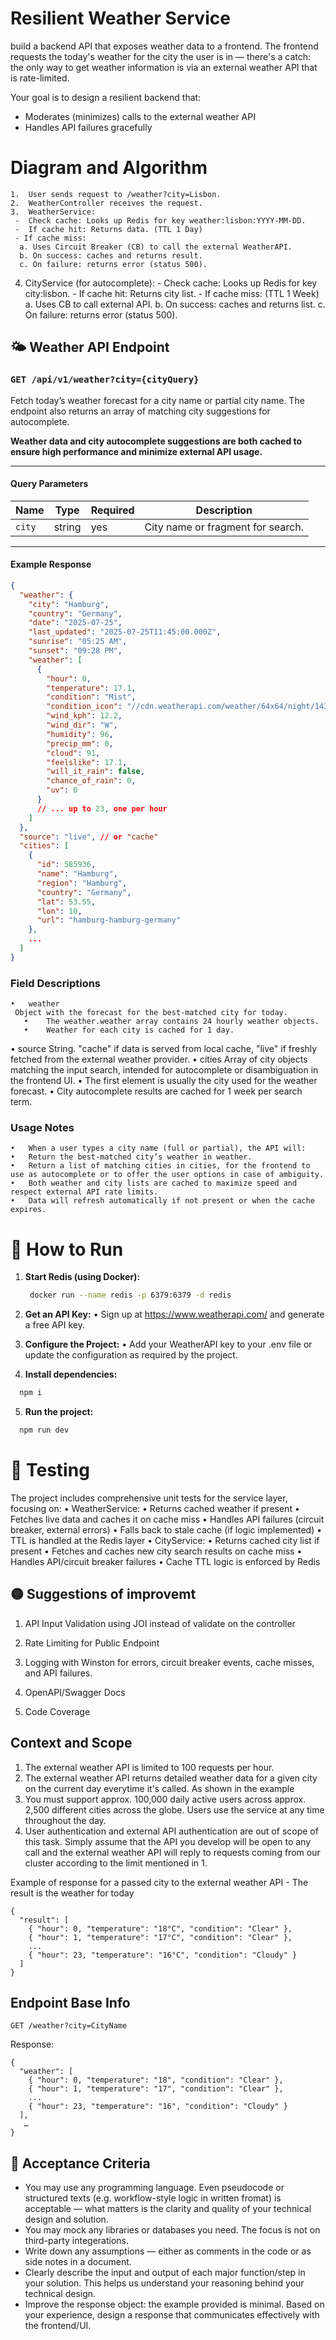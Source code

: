 

# Resilient Weather Service
build a backend API that exposes weather data to a frontend. The frontend requests the today's weather for the city the user is in — there's a catch: the only way to get weather information is via an external weather API that is rate-limited.

Your goal is to design a resilient backend that:
- Moderates (minimizes) calls to the external weather API
- Handles API failures gracefully



# Diagram and Algorithm
	1.	User sends request to /weather?city=Lisbon.
	2.	WeatherController receives the request.
	3.	WeatherService:
     -	Check cache: Looks up Redis for key weather:lisbon:YYYY-MM-DD.
     -	If cache hit: Returns data. (TTL 1 Day)
     - If cache miss:
      a. Uses Circuit Breaker (CB) to call the external WeatherAPI.
      b. On success: caches and returns result.
      c. On failure: returns error (status 500).
  4.	CityService (for autocomplete):
    -	Check cache: Looks up Redis for key city:lisbon.
    -	If cache hit: Returns city list.
    -	If cache miss: (TTL 1 Week)
        a. Uses CB to call external API.
        b. On success: caches and returns list.
        c. On failure: returns error (status 500).



## 🌤️ Weather API Endpoint

### `GET /api/v1/weather?city={cityQuery}`

Fetch today’s weather forecast for a city name or partial city name. The endpoint also returns an array of matching city suggestions for autocomplete.

**Weather data and city autocomplete suggestions are both cached to ensure high performance and minimize external API usage.**

---

#### **Query Parameters**
| Name      | Type   | Required | Description                           |
|-----------|--------|----------|---------------------------------------|
| `city`    | string | yes      | City name or fragment for search.     |

---

#### **Example Response**

```json
{
  "weather": {
    "city": "Hamburg",
    "country": "Germany",
    "date": "2025-07-25",
    "last_updated": "2025-07-25T11:45:00.000Z",
    "sunrise": "05:25 AM",
    "sunset": "09:28 PM",
    "weather": [
      {
        "hour": 0,
        "temperature": 17.1,
        "condition": "Mist",
        "condition_icon": "//cdn.weatherapi.com/weather/64x64/night/143.png",
        "wind_kph": 12.2,
        "wind_dir": "W",
        "humidity": 96,
        "precip_mm": 0,
        "cloud": 91,
        "feelslike": 17.1,
        "will_it_rain": false,
        "chance_of_rain": 0,
        "uv": 0
      }
      // ... up to 23, one per hour
    ]
  },
  "source": "live", // or "cache"
  "cities": [
    {
      "id": 585936,
      "name": "Hamburg",
      "region": "Hamburg",
      "country": "Germany",
      "lat": 53.55,
      "lon": 10,
      "url": "hamburg-hamburg-germany"
    },
    ...
  ]
}
```

### Field Descriptions
	•	weather
     Object with the forecast for the best-matched city for today.
       •	The weather.weather array contains 24 hourly weather objects.
       •	Weather for each city is cached for 1 day.
  •	source
     String. "cache" if data is served from local cache, "live" if freshly fetched from the external weather provider.
  •	cities
      Array of city objects matching the input search, intended for autocomplete or disambiguation in the frontend UI.
        •	The first element is usually the city used for the weather forecast.
        •	City autocomplete results are cached for 1 week per search term.


### Usage Notes
	•	When a user types a city name (full or partial), the API will:
	•	Return the best-matched city’s weather in weather.
	•	Return a list of matching cities in cities, for the frontend to use as autocomplete or to offer the user options in case of ambiguity.
	•	Both weather and city lists are cached to maximize speed and respect external API rate limits.
	•	Data will refresh automatically if not present or when the cache expires.



# 🚀 How to Run

1. **Start Redis (using Docker):**
   ```bash
    docker run --name redis -p 6379:6379 -d redis
   ```
2. **Get an API Key:**
	•	Sign up at https://www.weatherapi.com/ and generate a free API key.

3. **Configure the Project:**
	•	Add your WeatherAPI key to your .env file or update the configuration as required by the project.

4. **Install dependencies:**
  ```bash
    npm i
   ```
5. **Run the project:**
  ```bash
    npm run dev
   ```


# 🧪 Testing

The project includes comprehensive unit tests for the service layer, focusing on:
	•	WeatherService:
	•	Returns cached weather if present
	•	Fetches live data and caches it on cache miss
	•	Handles API failures (circuit breaker, external errors)
	•	Falls back to stale cache (if logic implemented)
	•	TTL is handled at the Redis layer
	•	CityService:
	•	Returns cached city list if present
	•	Fetches and caches new city search results on cache miss
	•	Handles API/circuit breaker failures
	•	Cache TTL logic is enforced by Redis


## 🟡 Suggestions of improvemt
  
  1. API Input Validation using JOI instead of validate on the controller

  2. Rate Limiting for Public Endpoint

  3. Logging with Winston for errors, circuit breaker events, cache misses, and API failures.

  4. OpenAPI/Swagger Docs

  5. Code Coverage



## Context and Scope
1. The external weather API is limited to 100 requests per hour.
2. The external weather API returns detailed weather data for a given city on the current day everytime it's called. As shown in the example
3. You must support approx. 100,000 daily active users across approx. 2,500 different cities across the globe. Users use the service at any time throughout the day.
4. User authentication and external API authentication are out of scope of this task. Simply assume that the API you develop will be open to any call and the external weather API will reply to requests coming from our cluster according to the limit mentioned in 1.


Example of response for a passed city to the external weather API - The result is the weather for today

```
{
  "result": [
    { "hour": 0, "temperature": "18°C", "condition": "Clear" },
    { "hour": 1, "temperature": "17°C", "condition": "Clear" },
    ...
    { "hour": 23, "temperature": "16°C", "condition": "Cloudy" }
  ]
}
```



## Endpoint Base Info

``` GET /weather?city=CityName ```


Response:
```
{
  "weather": [
    { "hour": 0, "temperature": "18", "condition": "Clear" },
    { "hour": 1, "temperature": "17", "condition": "Clear" },
    ...
    { "hour": 23, "temperature": "16", "condition": "Cloudy" }
  ],
   …
}
```
  


## 🧪 Acceptance Criteria
- You may use any programming language. Even pseudocode or structured texts (e.g. workflow-style logic in written fromat) is acceptable — what matters is the clarity and quality of your technical design and solution.
- You may mock any libraries or databases you need. The focus is not on third-party integerations.
- Write down any assumptions — either as comments in the code or as side notes in a document.
- Clearly describe the input and output of each major function/step in your solution. This helps us understand your reasoning behind your technical design.
- Improve the response object: the example provided is minimal. Based on your experience, design a response that communicates effectively with the frontend/UI.

